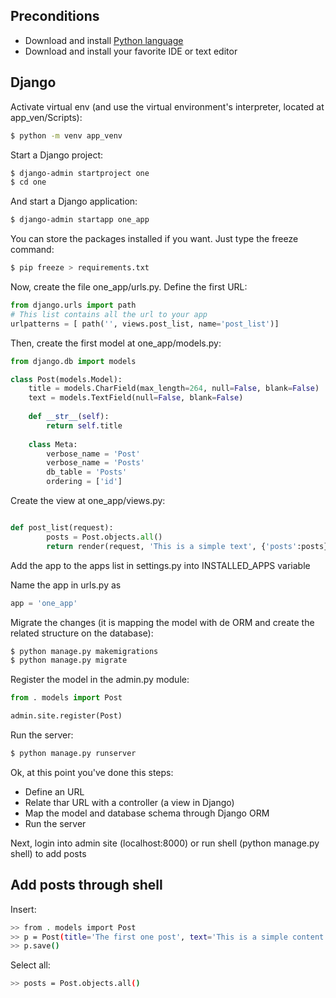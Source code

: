 ## Preconditions
- Download and install [Python language](https://www.python.org/downloads/)
- Download and install your favorite IDE or text editor

## Django

Activate virtual env (and use the virtual environment's interpreter, located at app_ven/Scripts):
 
```bash
$ python -m venv app_venv
```

Start a Django project:
 
```bash
$ django-admin startproject one
$ cd one
```

And start a Django application:

```bash
$ django-admin startapp one_app
```

You can store the packages installed if you want. Just type the freeze command:

```bash
$ pip freeze > requirements.txt
```

Now, create the file one_app/urls.py. Define the first URL:

```python
from django.urls import path
# This list contains all the url to your app
urlpatterns = [ path('', views.post_list, name='post_list')]
```

Then, create the first model at one_app/models.py:

```python
from django.db import models

class Post(models.Model):
	title = models.CharField(max_length=264, null=False, blank=False)
	text = models.TextField(null=False, blank=False)
	
	def __str__(self):
		return self.title
	
	class Meta:
		verbose_name = 'Post'
		verbose_name = 'Posts'
		db_table = 'Posts'
		ordering = ['id']
```

Create the view at one_app/views.py:

```python

def post_list(request):
        posts = Post.objects.all()
        return render(request, 'This is a simple text', {'posts':posts})
```

Add the app to the apps list in settings.py into INSTALLED_APPS variable

Name the app in urls.py as

```python
app = 'one_app'
```

Migrate the changes (it is mapping the model with de ORM and create the related structure on the database):

```bash
$ python manage.py makemigrations
$ python manage.py migrate
```

Register the model in the admin.py module:

```python
from . models import Post

admin.site.register(Post)
```

Run the server:

```bash
$ python manage.py runserver
```

Ok, at this point you've done this steps:
- Define an URL
- Relate thar URL with a controller (a view in Django)
- Map the model and database schema through Django ORM
- Run the server

Next, login into admin site (localhost:8000) or run shell (python manage.py shell) to add posts

## Add posts through shell

Insert:

```bash
>> from . models import Post
>> p = Post(title='The first one post', text='This is a simple content.')
>> p.save()
```

Select all:
```bash
>> posts = Post.objects.all()
```